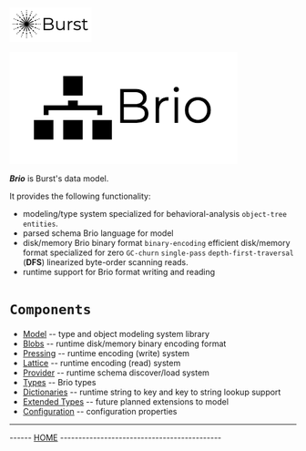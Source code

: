 ![Burst](../doc/burst_small.png "")


![Burst](./doc/brio.png "")

___Brio___ is Burst's data model.

It provides the following functionality:

* modeling/type system specialized for
behavioral-analysis `object-tree` `entities`.
* parsed schema Brio language for model
* disk/memory Brio binary format `binary-encoding` efficient
disk/memory format specialized for zero `GC-churn`
`single-pass` `depth-first-traversal` (**DFS**)
linearized byte-order scanning reads.
* runtime support for Brio format writing and reading

# `Components`

* [Model](src/main/scala/org/burstsys/brio/model/readme.md) --
type and object modeling system library
* [Blobs](src/main/scala/org/burstsys/brio/blob/readme.md) --
runtime disk/memory binary encoding format
* [Pressing](src/main/scala/org/burstsys/brio/press/readme.md) --
runtime encoding (write) system
* [Lattice](src/main/scala/org/burstsys/brio/configuration/readme.md) --
runtime encoding (read) system
* [Provider](src/main/scala/org/burstsys/brio/provider/readme.md) --
runtime schema discover/load system
* [Types](src/main/scala/org/burstsys/brio/types/readme.md) --
Brio types
* [Dictionaries](src/main/scala/org/burstsys/brio/dictionary/readme.md) --
runtime string to key and key to string lookup support
* [Extended Types](src/main/scala/org/burstsys/brio/extended/readme.md) --
future planned extensions to model
* [Configuration](src/main/scala/org/burstsys/brio/configuration/readme.md) --
configuration properties

---
------ [HOME](../readme.md) --------------------------------------------
